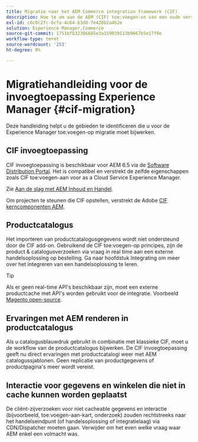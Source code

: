 ```yaml
---
title: Migratie naar het AEM Commerce integration framework (CIF)
description: Hoe te om aan de AEM (CIF) toe:voegen-on van een oude versie te migreren.
exl-id: c6c0c2fc-6cfa-4c64-b3d8-7e428b2a4b2e
solution: Experience Manager,Commerce
source-git-commit: 1751bfb32386685e3a159939113b9667b5e17f0e
workflow-type: tm+mt
source-wordcount: '253'
ht-degree: 0%

---
```


# Migratiehandleiding voor de invoegtoepassing Experience Manager {#cif-migration}

Deze handleiding helpt u de gebieden te identificeren die u voor de Experience Manager toe:voegen-op migratie moet bijwerken.

## CIF invoegtoepassing

CIF invoegtoepassing is beschikbaar voor AEM 6.5 via de [Software Distribution Portal](https://experience.adobe.com/#/downloads/content/software-distribution/en/aem.html). Het is compatibel en verstrekt de zelfde eigenschappen zoals CIF toe:voegen-aan voor as a Cloud Service Experience Manager.

Zie [Aan de slag met AEM Inhoud en Handel](getting-started.md).

Om projecten te steunen die CIF opstellen, verstrekt de Adobe [CIF kerncomponenten AEM](https://github.com/adobe/aem-core-cif-components).

## Productcatalogus

Het importeren van productcatalogusgegevens wordt niet ondersteund door de CIF add-on. Gebruikend de CIF toe:voegen-op principes, zijn de product &amp; catalogusverzoeken via vraag in real time aan een externe handelsoplossing op bestelling. Ga naar hoofdstuk Integrating om meer over het integreren van een handelsoplossing te leren.

>[!TIP]
>
>Als er geen real-time API&#39;s beschikbaar zijn, moet een externe productcache met API&#39;s worden gebruikt voor de integratie. Voorbeeld [Magento open-source](https://business.adobe.com/products/magento/open-source.html).

## Ervaringen met AEM renderen in productcatalogus

Als u catalogusblauwdruk gebruikt in combinatie met klassieke CIF, moet u de workflow van de productcatalogus bijwerken. De CIF invoegtoepassing geeft nu direct ervaringen met productcatalogi weer met AEM catalogussjablonen. Geen replicatie van productgegevens of productpagina&#39;s meer wordt vereist.

## Interactie voor gegevens en winkelen die niet in cache kunnen worden geplaatst

De cliënt-zijverzoeken voor niet cacheable gegevens en interactie (bijvoorbeeld, toe:voegen-aan-kart, onderzoek) zouden rechtstreeks naar het handelseindpunt (of handelsoplossing of integratielaag) via CDN/Dispatcher moeten gaan. Verwijder om het even welke vraag waar AEM enkel een volmacht was.
